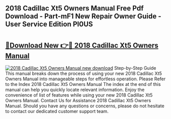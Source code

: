 ## 2018 Cadillac Xt5 Owners Manual Free Pdf Download - Part-mF1 New Repair Owner Guide - User Service Edition Pl0US

# <h2><a href="http://bc12727.oget.top/?id=2018+Cadillac+Xt5+Owners+Manual">🔗Download New 👉🔴 2018 Cadillac Xt5 Owners Manual</a></h2>

[![2018 Cadillac Xt5 Owners Manual new download](https://i.imgur.com/5g1atiW.png)](http://bc12727.oget.top/?id=2018+Cadillac+Xt5+Owners+Manual)
Step-by-Step Guide This manual breaks down the process of using your new 2018 Cadillac Xt5 Owners Manual into manageable steps for effortless operation. Please Refer to the Index 2018 Cadillac Xt5 Owners Manual The index at the end of this manual can help you quickly locate relevant information. Enjoy the convenience of list of features while using your new 2018 Cadillac Xt5 Owners Manual. Contact Us for Assistance 2018 Cadillac Xt5 Owners Manual. Should you have any questions or concerns, please do not hesitate to contact our dedicated customer support team.
